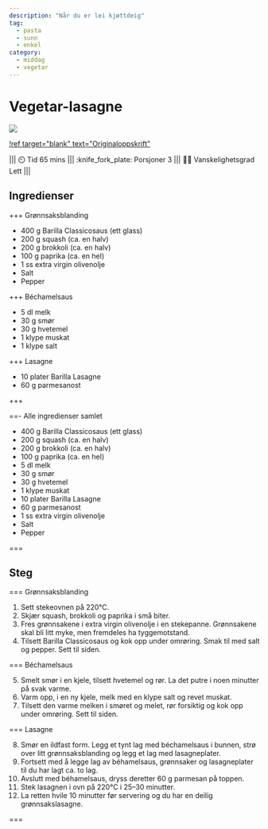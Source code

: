 ```yaml
---
description: "Når du er lei kjøttdeig"
tag:
  - pasta
  - sunn
  - enkel
category:
  - middag
  - vegetar
---
```


# Vegetar-lasagne

![](/static/vegetar-lasagne/vegetar-lasagne.webp)

[!ref target="blank" text="Originaloppskrift"](https://www.barilla.com/nn-no/oppskrifter/collezione/barilla-lasagne-med-classicosaus-og-spro-gronnsaker)

<!-- dprint-ignore-start -->
||| :timer_clock: Tid
65 mins
||| :knife_fork_plate: Porsjoner
3
||| :cook: Vanskelighetsgrad
Lett
|||
<!-- dprint-ignore-end -->

## Ingredienser

+++ Grønnsaksblanding

- 400 g Barilla Classicosaus (ett glass)
- 200 g squash (ca. en halv)
- 200 g brokkoli (ca. en halv)
- 100 g paprika (ca. en hel)
- 1 ss extra virgin olivenolje
- Salt
- Pepper

+++ Béchamelsaus

- 5 dl melk
- 30 g smør
- 30 g hvetemel
- 1 klype muskat
- 1 klype salt

+++ Lasagne

- 10 plater Barilla Lasagne
- 60 g parmesanost

+++

==- Alle ingredienser samlet

- 400 g Barilla Classicosaus (ett glass)
- 200 g squash (ca. en halv)
- 200 g brokkoli (ca. en halv)
- 100 g paprika (ca. en hel)
- 5 dl melk
- 30 g smør
- 30 g hvetemel
- 1 klype muskat
- 10 plater Barilla Lasagne
- 60 g parmesanost
- 1 ss extra virgin olivenolje
- Salt
- Pepper

===

## Steg

=== Grønnsaksblanding

1. Sett stekeovnen på 220°C.
2. Skjær squash, brokkoli og paprika i små biter.
3. Fres grønnsakene i extra virgin olivenolje i en stekepanne. Grønnsakene skal bli litt
   myke, men fremdeles ha tyggemotstand.
4. Tilsett Barilla Classicosaus og kok opp under omrøring. Smak til med salt og pepper.
   Sett til siden.

=== Béchamelsaus

5. Smelt smør i en kjele, tilsett hvetemel og rør. La det putre i noen minutter på svak
   varme.
6. Varm opp, i en ny kjele, melk med en klype salt og revet muskat.
7. Tilsett den varme melken i smøret og melet, rør forsiktig og kok opp under omrøring.
   Sett til siden.

=== Lasagne

8. Smør en ildfast form. Legg et tynt lag med béchamelsaus i bunnen, strø over litt
   grønnsaksblanding og legg et lag med lasagneplater.
9. Fortsett med å legge lag av béhamelsaus, grønnsaker og lasagneplater til du har lagt
   ca. to lag.
10. Avslutt med béhamelsaus, dryss deretter 60 g parmesan på toppen.
11. Stek lasagnen i ovn på 220°C i 25–30 minutter.
12. La retten hvile 10 minutter før servering og du har en deilig grønnsakslasagne.

===
